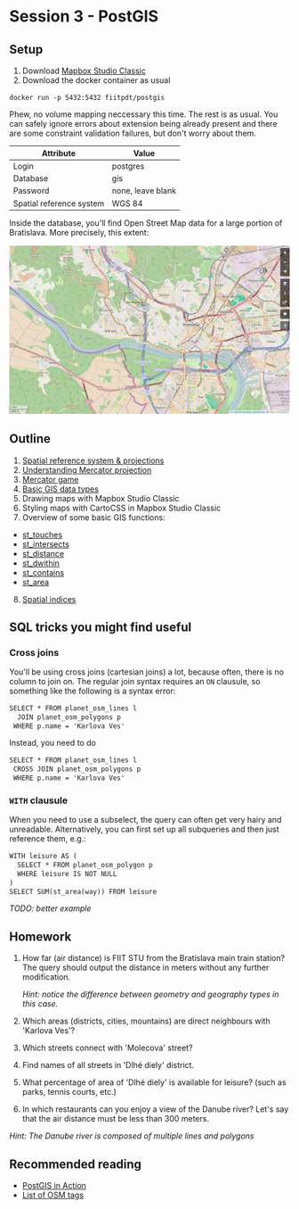 # Session 3 - PostGIS

## Setup

1. Download [Mapbox Studio Classic](https://www.mapbox.com/mapbox-studio-classic)
2. Download the docker container as usual

````
docker run -p 5432:5432 fiitpdt/postgis
````

Phew, no volume mapping neccessary this time. The rest is as usual. You can
safely ignore errors about extension being already present and there are some
constraint validation failures, but don't worry about them.

| Attribute| Value                  |
|----------|------------------------|
| Login    | postgres               |
| Database | gis                    |
| Password | none, leave blank      |
| Spatial reference system | WGS 84 |

Inside the database, you'll find Open Street Map data for a large portion of
Bratislava. More precisely, this extent:

![Map envelope](map_large.png)

## Outline

1. [Spatial reference system & projections](http://help.arcgis.com/en/sdk/10.0/arcobjects_net/conceptualhelp/index.html#//0001000002mq000000)
2. [Understanding Mercator projection](http://www.wired.com/2013/07/projection-mercator/)
3. [Mercator game](https://gmaps-samples.googlecode.com/svn/trunk/poly/puzzledrag.html)
4. [Basic GIS data types](https://en.wikipedia.org/wiki/Well-known_text#Geometric_objects)
5. Drawing maps with Mapbox Studio Classic
6. Styling maps with CartoCSS in Mapbox Studio Classic
7. Overview of some basic GIS functions:
  - [st_touches](http://postgis.net/docs/ST_Touches.html)
  - [st_intersects](http://postgis.org/docs/ST_Intersects.html)
  - [st_distance](http://www.postgis.org/docs/ST_Distance.html)
  - [st_dwithin](http://postgis.net/docs/ST_DWithin.html)
  - [st_contains](http://postgis.net/docs/manual-1.4/ST_Contains.html)
  - [st_area](http://postgis.org/docs/ST_Area.html)
8. [Spatial indices](http://revenant.ca/www/postgis/workshop/indexing.html)

## SQL tricks you might find useful

### Cross joins

You'll be using cross joins (cartesian joins) a lot, because often, there is
no column to join on. The regular join syntax requires an `ON` clausule, so
something like the following is a syntax error:
````
SELECT * FROM planet_osm_lines l
  JOIN planet_osm_polygons p 
 WHERE p.name = 'Karlova Ves'
````
Instead, you need to do
````
SELECT * FROM planet_osm_lines l 
 CROSS JOIN planet_osm_polygons p
 WHERE p.name = 'Karlova Ves'
````

### `WITH` clausule

When you need to use a subselect, the query can often get very hairy and
unreadable. Alternatively, you can first set up all subqueries and then just
reference them, e.g.:

````
WITH leisure AS (
  SELECT * FROM planet_osm_polygon p
  WHERE leisure IS NOT NULL
)
SELECT SUM(st_area(way)) FROM leisure
````

*TODO: better example*

## Homework

1. How far (air distance) is FIIT STU from the Bratislava main train station?
   The query should output the distance in meters without any further
   modification.

   *Hint: notice the difference between geometry and geography types in this
   case.*

2. Which areas (districts, cities, mountains) are direct neighbours with
   'Karlova Ves'?

3. Which streets connect with 'Molecova' street?

4. Find names of all streets in 'Dlhé diely' district.

5. What percentage of area of 'Dlhé diely' is available for leisure? (such as
   parks, tennis courts, etc.)

6. In which restaurants can you enjoy a view of the Danube river? Let's say
   that the air distance must be less than 300 meters.

  *Hint: The Danube river is composed of multiple lines and polygons*

## Recommended reading

- [PostGIS in Action](https://www.manning.com/books/postgis-in-action-second-edition)
- [List of OSM tags](http://wiki.openstreetmap.org/wiki/Category:En_tag_descriptions)
